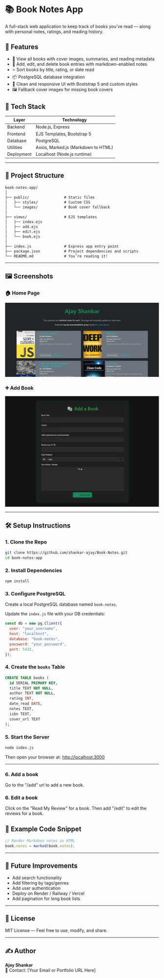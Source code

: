 # 📚 Book Notes App

A full-stack web application to keep track of books you've read — along with personal notes, ratings, and reading history.

## 🌟 Features

- 📖 View all books with cover images, summaries, and reading metadata  
- 📝 Add, edit, and delete book entries with markdown-enabled notes  
- ⭐ Sort books by title, rating, or date read  
- 📦 PostgreSQL database integration  
- 🎨 Clean and responsive UI with Bootstrap 5 and custom styles  
- 🖼️ Fallback cover images for missing book covers  

## 🚀 Tech Stack

| Layer       | Technology              |
|-------------|--------------------------|
| Backend     | Node.js, Express         |
| Frontend    | EJS Templates, Bootstrap 5 |
| Database    | PostgreSQL               |
| Utilities   | Axios, Marked.js (Markdown to HTML) |
| Deployment  | Localhost (Node.js runtime) |

---

## 📂 Project Structure

```
book-notes-app/
│
├── public/                # Static files
│   ├── styles/            # Custom CSS
│   └── images/            # Book cover fallback
│
├── views/                 # EJS templates
│   ├── index.ejs
│   ├── add.ejs
│   ├── edit.ejs
│   └── book.ejs
│
├── index.js               # Express app entry point
├── package.json           # Project dependencies and scripts
└── README.md              # You’re reading it!
```

---

## 🖼️ Screenshots

### 🏠 Home Page  
![Home Page](./screenshots/home.png)

### ➕ Add Book  
![Add Book](./screenshots/add.png)

---

## 🛠️ Setup Instructions

### 1. Clone the Repo

```bash
git clone https://github.com/shankar-ajay/Book-Notes.git
cd book-notes-app
```

### 2. Install Dependencies

```bash
npm install
```

### 3. Configure PostgreSQL

Create a local PostgreSQL database named `book-notes`.

Update the `index.js` file with your DB credentials:

```js
const db = new pg.Client({
  user: "your_username",
  host: "localhost",
  database: "book-notes",
  password: "your_password",
  port: 5432,
});
```

### 4. Create the `books` Table

```sql
CREATE TABLE books (
  id SERIAL PRIMARY KEY,
  title TEXT NOT NULL,
  author TEXT NOT NULL,
  rating INT,
  date_read DATE,
  notes TEXT,
  isbn TEXT,
  cover_url TEXT
);
```

### 5. Start the Server

```bash
node index.js
```

Then open your browser at: [http://localhost:3000](http://localhost:3000)

---

### 6. Add a book

Go to the "/add" url to add a new book.

### 6. Edit a book

Click on the "Read My Review" for a book. Then add "/edit" to edit the reviews for a book.



## 🧪 Example Code Snippet

```js
// Render Markdown notes as HTML
book.notes = marked(book.notes);
```

---

## 🔧 Future Improvements

- Add search functionality  
- Add filtering by tags/genres  
- Add user authentication  
- Deploy on Render / Railway / Vercel  
- Add pagination for long book lists  

---

## 📄 License

MIT License — Feel free to use, modify, and share.

---

## ✍️ Author

**Ajay Shankar**  
📧 Contact: [Your Email or Portfolio URL Here]